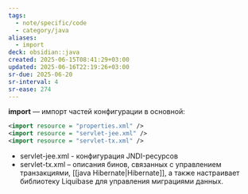 ```yaml
---
tags:
  - note/specific/code
  - category/java
aliases:
  - import
deck: obsidian::java
created: 2025-06-15T08:41:29+03:00
updated: 2025-06-16T22:19:26+03:00
sr-due: 2025-06-20
sr-interval: 4
sr-ease: 274
---
```


**import**
—
импорт частей конфигурации в основной:
```xml root-context.xml
<import resource = "properties.xml" />
<import resource = "servlet-jee.xml" />
<import resource = "servlet-tx.xml" />
```

- servlet-jee.xml - конфигурация JNDI-ресурсов
- servlet-tx.xml – описания бинов, связанных с управлением транзакциями, [[java Hibernate|Hibernate]], а также настраивает библиотеку Liquibase для управления миграциями данных.
